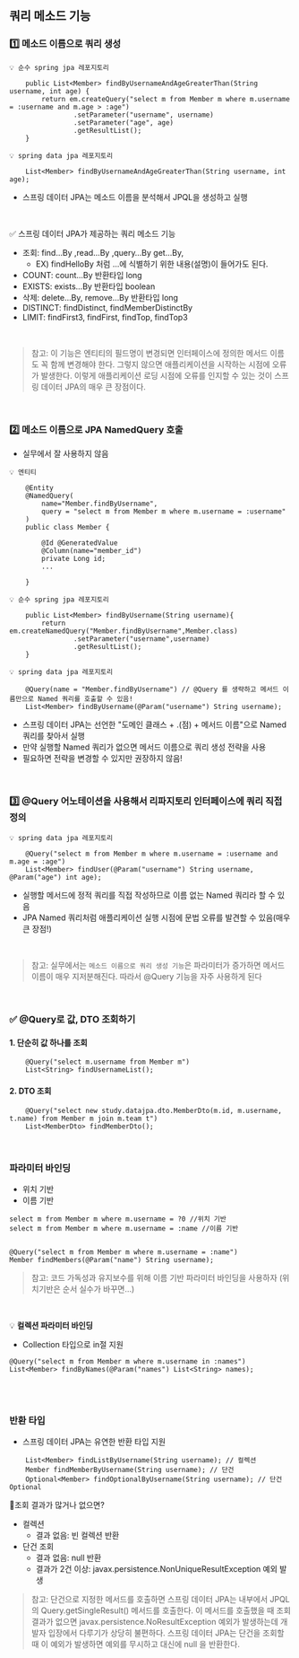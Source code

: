 ## 쿼리 메소드 기능



### 1️⃣ 메소드 이름으로 쿼리 생성

```
💡 순수 spring jpa 레포지토리

    public List<Member> findByUsernameAndAgeGreaterThan(String username, int age) {
        return em.createQuery("select m from Member m where m.username = :username and m.age > :age")
                .setParameter("username", username)
                .setParameter("age", age)
                .getResultList();
    }

💡 spring data jpa 레포지토리

    List<Member> findByUsernameAndAgeGreaterThan(String username, int age);

```
- 스프링 데이터 JPA는 메소드 이름을 분석해서 JPQL을 생성하고 실행

<BR>

✅ 스프링 데이터 JPA가 제공하는 쿼리 메소드 기능

- 조회: find…By ,read…By ,query…By get…By, 
    - EX) findHelloBy 처럼 ...에 식별하기 위한 내용(설명)이 들어가도 된다.
- COUNT: count…By 반환타입 long
- EXISTS: exists…By 반환타입 boolean
- 삭제: delete…By, remove…By 반환타입 long
- DISTINCT: findDistinct, findMemberDistinctBy
- LIMIT: findFirst3, findFirst, findTop, findTop3

<BR>

> 참고: 이 기능은 엔티티의 필드명이 변경되면 인터페이스에 정의한 메서드 이름도 꼭 함께 변경해야 한다. 
그렇지 않으면 애플리케이션을 시작하는 시점에 오류가 발생한다.
> 이렇게 애플리케이션 로딩 시점에 오류를 인지할 수 있는 것이 스프링 데이터 JPA의 매우 큰 장점이다.

<BR>

### 2️⃣ 메소드 이름으로 JPA NamedQuery 호출
- 실무에서 잘 사용하지 않음

```
💡 엔티티

    @Entity
    @NamedQuery(
        name="Member.findByUsername",
        query = "select m from Member m where m.username = :username"
    )
    public class Member {

        @Id @GeneratedValue
        @Column(name="member_id")
        private Long id;
        ...

    }

💡 순수 spring jpa 레포지토리 

    public List<Member> findByUsername(String username){
        return em.createNamedQuery("Member.findByUsername",Member.class)
                .setParameter("username",username)
                .getResultList();
    }

💡 spring data jpa 레포지토리

    @Query(name = "Member.findByUsername") // @Query 를 생략하고 메서드 이름만으로 Named 쿼리를 호출할 수 있음!
    List<Member> findByUsername(@Param("username") String username);

```

- 스프링 데이터 JPA는 선언한 "도메인 클래스 + .(점) + 메서드 이름"으로 Named 쿼리를 찾아서 실행
- 만약 실행할 Named 쿼리가 없으면 메서드 이름으로 쿼리 생성 전략을 사용
- 필요하면 전략을 변경할 수 있지만 권장하지 않음!

<br>

### 3️⃣ @Query 어노테이션을 사용해서 리파지토리 인터페이스에 쿼리 직접 정의

```
💡 spring data jpa 레포지토리

    @Query("select m from Member m where m.username = :username and m.age = :age")
    List<Member> findUser(@Param("username") String username, @Param("age") int age);
```
- 실행할 메서드에 정적 쿼리를 직접 작성하므로 이름 없는 Named 쿼리라 할 수 있음
- JPA Named 쿼리처럼 애플리케이션 실행 시점에 문법 오류를 발견할 수 있음(매우 큰 장점!)

<br>

> 참고: 실무에서는 ```메소드 이름으로 쿼리 생성 기능```은 파라미터가 증가하면 메서드 이름이 매우 지저분해진다. 따라서 @Query 기능을 자주 사용하게 된다


<br>

### ✅ @Query로 값, DTO 조회하기 

#### 1. 단순히 값 하나를 조회

```
    @Query("select m.username from Member m")
    List<String> findUsernameList();
```

#### 2. DTO 조회

```
    @Query("select new study.datajpa.dto.MemberDto(m.id, m.username, t.name) from Member m join m.team t")
    List<MemberDto> findMemberDto();
```

<br>

### 파라미터 바인딩

- 위치 기반
- 이름 기반


```
select m from Member m where m.username = ?0 //위치 기반
select m from Member m where m.username = :name //이름 기반


@Query("select m from Member m where m.username = :name")
Member findMembers(@Param("name") String username);

```


> 참고: 코드 가독성과 유지보수를 위해 이름 기반 파라미터 바인딩을 사용하자 (위치기반은 순서 실수가
바꾸면…)


<br>

💡 **컬렉션 파라미터 바인딩**
- Collection 타입으로 in절 지원

```
@Query("select m from Member m where m.username in :names")
List<Member> findByNames(@Param("names") List<String> names);
```

<br><Br>

### 반환 타입

- 스프링 데이터 JPA는 유연한 반환 타입 지원
```
    List<Member> findListByUsername(String username); // 컬렉션
    Member findMemberByUsername(String username); // 단건
    Optional<Member> findOptionalByUsername(String username); // 단건 Optional
```

 📌조회 결과가 많거나 없으면?
- 컬렉션
    - 결과 없음: 빈 컬렉션 반환
- 단건 조회
    - 결과 없음: null 반환
    - 결과가 2건 이상: javax.persistence.NonUniqueResultException 예외 발생

> 참고: 단건으로 지정한 메서드를 호출하면 스프링 데이터 JPA는 내부에서 JPQL의
Query.getSingleResult() 메서드를 호출한다. 이 메서드를 호출했을 때 조회 결과가 없으면
javax.persistence.NoResultException 예외가 발생하는데 개발자 입장에서 다루기가 상당히
불편하다. 스프링 데이터 JPA는 단건을 조회할 때 이 예외가 발생하면 예외를 무시하고 대신에 null 을
반환한다.